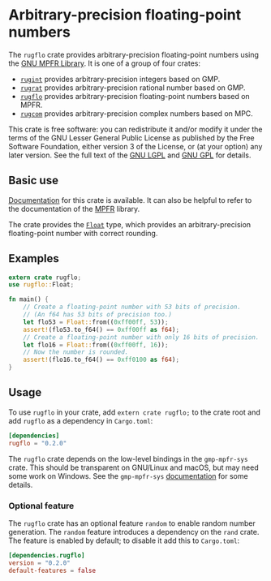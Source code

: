 # Arbitrary-precision floating-point numbers

The `rugflo` crate provides arbitrary-precision floating-point numbers
using the [GNU MPFR Library][mpfr home]. It is one of a group of four
crates:

* [`rugint`][rugint] provides arbitrary-precision integers based on
  GMP.
* [`rugrat`][rugrat] provides arbitrary-precision rational number
  based on GMP.
* [`rugflo`][rugflo] provides arbitrary-precision floating-point
  numbers based on MPFR.
* [`rugcom`][rugcom] provides arbitrary-precision complex numbers
  based on MPC.

This crate is free software: you can redistribute it and/or modify it
under the terms of the GNU Lesser General Public License as published
by the Free Software Foundation, either version 3 of the License, or
(at your option) any later version. See the full text of the
[GNU LGPL][lgpl] and [GNU GPL][gpl] for details.

## Basic use

[Documentation][rugflo] for this crate is available. It can also be
helpful to refer to the documentation of the [MPFR][mpfr] library.

The crate provides the [`Float`][float] type, which provides an
arbitrary-precision floating-point number with correct rounding.

## Examples

```rust
extern crate rugflo;
use rugflo::Float;

fn main() {
    // Create a floating-point number with 53 bits of precision.
    // (An f64 has 53 bits of precision too.) 
    let flo53 = Float::from((0xff00ff, 53));
    assert!(flo53.to_f64() == 0xff00ff as f64);
    // Create a floating-point number with only 16 bits of precision.
    let flo16 = Float::from((0xff00ff, 16));
    // Now the number is rounded.
    assert!(flo16.to_f64() == 0xff0100 as f64);
}
```

## Usage

To use `rugflo` in your crate, add `extern crate rugflo;` to the crate
root and add `rugflo` as a dependency in `Cargo.toml`:

```toml
[dependencies]
rugflo = "0.2.0"
```

The `rugflo` crate depends on the low-level bindings in the
`gmp-mpfr-sys` crate. This should be transparent on GNU/Linux and
macOS, but may need some work on Windows. See the `gmp-mpfr-sys`
[documentation][sys] for some details.

### Optional feature

The `rugflo` crate has an optional feature `random` to enable random
number generation. The `random` feature introduces a dependency on the
`rand` crate. The feature is enabled by default; to disable it add
this to `Cargo.toml`:

```toml
[dependencies.rugflo]
version = "0.2.0"
default-features = false
```

[float]:     https://tspiteri.gitlab.io/gmp-mpfr/rugflo/struct.Float.html
[gpl]:       https://www.gnu.org/licenses/gpl-3.0.html
[lgpl]:      https://www.gnu.org/licenses/lgpl-3.0.en.html
[mpfr home]: http://www.mpfr.org/
[mpfr]:      https://tspiteri.gitlab.io/gmp-mpfr/mpfr/
[rugcom]:    https://tspiteri.gitlab.io/gmp-mpfr/rugcom/
[rugflo]:    https://tspiteri.gitlab.io/gmp-mpfr/rugflo/
[rugint]:    https://tspiteri.gitlab.io/gmp-mpfr/rugint/
[rugrat]:    https://tspiteri.gitlab.io/gmp-mpfr/rugrat/
[sys]:       https://tspiteri.gitlab.io/gmp-mpfr/gmp_mpfr_sys/
